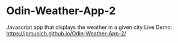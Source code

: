 # Odin-Weather-App-2
Javascript app that displays the weather in a given city
Live Demo: https://jpmunich.github.io/Odin-Weather-App-2/
